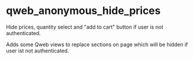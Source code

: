 qweb_anonymous_hide_prices
==========================

Hide prices, quantity select and "add to cart" button if user is not authenticated.

Adds some Qweb views to replace sections on page which will be hidden if user ist not authenticated.
